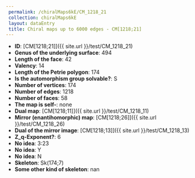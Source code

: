 ```yaml
--- 
 permalink: /chiralMaps6kE/CM_1218_21 
 collection: chiralMaps6kE
 layout: dataEntry
 title: Chiral maps up to 6000 edges - CM[1218;21]
---
```


- **ID**: [CM[1218;21]]({{ site.url }}/test/CM_1218_21)
- **Genus of the underlying surface**: 494
- **Length of the face**: 42
- **Valency**: 14
- **Length of the Petrie polygon**: 174
- **Is the automorphism group solvable?**: S
- **Number of vertices**: 174
- **Number of edges**: 1218
- **Number of faces**: 58
- **The map is self-**: none
- **Dual map**: [CM[1218;11]]({{ site.url }}/test/CM_1218_11)
- **Mirror (enantihomorphic) map**: [CM[1218;26]]({{ site.url }}/test/CM_1218_26)
- **Dual of the mirror image**: [CM[1218;13]]({{ site.url }}/test/CM_1218_13)
- **Z_q-Exponent?**: 6
- **No idea**:  3:23
- **No idea**: Y
- **No idea**: N
- **Skeleton**: Sk(174;7)
- **Some other kind of skeleton**: nan
